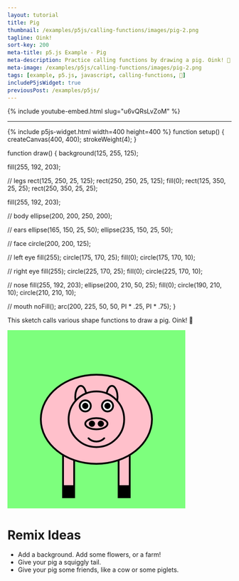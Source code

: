```yaml
---
layout: tutorial
title: Pig
thumbnail: /examples/p5js/calling-functions/images/pig-2.png
tagline: Oink!
sort-key: 200
meta-title: p5.js Example - Pig
meta-description: Practice calling functions by drawing a pig. Oink! 🐷
meta-image: /examples/p5js/calling-functions/images/pig-2.png
tags: [example, p5.js, javascript, calling-functions, 🐷]
includeP5jsWidget: true
previousPost: /examples/p5js/
---
```


{% include youtube-embed.html slug="u6vQRsLvZoM" %}

---

{% include p5js-widget.html width=400 height=400 %}
function setup() {
  createCanvas(400, 400);
  strokeWeight(4);
}

function draw() {
  background(125, 255, 125);
  
  fill(255, 192, 203);
  
  // legs
  rect(125, 250, 25, 125);
  rect(250, 250, 25, 125);
  fill(0);
  rect(125, 350, 25, 25);
  rect(250, 350, 25, 25);
  
  fill(255, 192, 203);
  
  // body
  ellipse(200, 200, 250, 200);
  
  // ears
  ellipse(165, 150, 25, 50);
  ellipse(235, 150, 25, 50);
  
  // face
  circle(200, 200, 125);
  
  // left eye
  fill(255);
  circle(175, 170, 25);
  fill(0);
  circle(175, 170, 10);
  
  // right eye
  fill(255);
  circle(225, 170, 25);
  fill(0);
  circle(225, 170, 10);
  
  // nose
  fill(255, 192, 203);
  ellipse(200, 210, 50, 25);
  fill(0);
  circle(190, 210, 10);
  circle(210, 210, 10);
  
  // mouth
  noFill();
  arc(200, 225, 50, 50, PI * .25, PI * .75);
}
</script>

This sketch calls various shape functions to draw a pig. Oink! 🐷

![pig](/examples/p5js/calling-functions/images/pig-1.png)

# Remix Ideas

- Add a background. Add some flowers, or a farm!
- Give your pig a squiggly tail.
- Give your pig some friends, like a cow or some piglets.